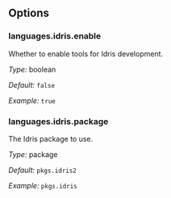 [comment]: # (Do not edit this file as it is autogenerated. Go to docs/individual-docs if you want to make edits.)


[comment]: # (Please add your documentation on top of this line)

## Options

### languages\.idris\.enable

Whether to enable tools for Idris development\.



*Type:*
boolean



*Default:*
` false `



*Example:*
` true `



### languages\.idris\.package



The Idris package to use\.



*Type:*
package



*Default:*
` pkgs.idris2 `



*Example:*
` pkgs.idris `
